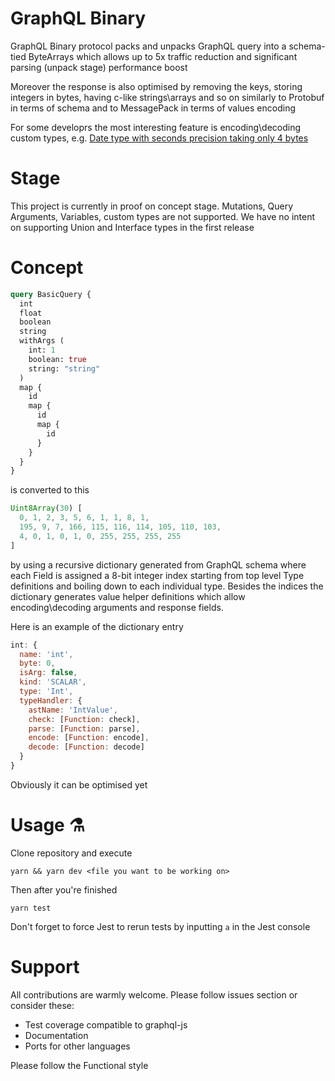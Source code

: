 # GraphQL Binary
GraphQL Binary protocol packs and unpacks GraphQL query into a schema-tied ByteArrays which allows up to 5x traffic reduction and significant parsing (unpack stage) performance boost

Moreover the response is also optimised by removing the keys, storing integers in bytes, having c-like strings\arrays and so on similarly to Protobuf in terms of schema and to MessagePack in terms of values encoding

For some developrs the most interesting feature is encoding\decoding custom types, e.g. [Date type with seconds precision taking only 4 bytes](https://github.com/esseswann/graphql-binary/blob/master/src/fixtures/extendableTypes/types.js#L2)

# Stage
This project is currently in proof on concept stage. Mutations, Query Arguments, Variables, custom types are not supported. We have no intent on supporting Union and Interface types in the first release

# Concept 
```graphql
query BasicQuery {
  int
  float
  boolean
  string
  withArgs (
    int: 1
    boolean: true
    string: "string"
  )
  map {
    id
    map {
      id
      map {
        id
      }
    }
  }
}
```

is converted to this
```javascript
Uint8Array(30) [
  0, 1, 2, 3, 5, 6, 1, 1, 8, 1,
  195, 9, 7, 166, 115, 116, 114, 105, 110, 103,
  4, 0, 1, 0, 1, 0, 255, 255, 255, 255
]
```
by using a recursive dictionary generated from GraphQL schema where each Field is assigned a 8-bit integer index starting from top level Type definitions and boiling down to each individual type. Besides the indices the dictionary generates value helper definitions which allow encoding\decoding arguments and response fields.

Here is an example of the dictionary entry
```js
int: {
  name: 'int',
  byte: 0,
  isArg: false,
  kind: 'SCALAR',
  type: 'Int',
  typeHandler: {
    astName: 'IntValue',
    check: [Function: check],
    parse: [Function: parse],
    encode: [Function: encode],
    decode: [Function: decode]
  }
}
```
Obviously it can be optimised yet

# Usage ⚗️
Clone repository and execute
```shell
yarn && yarn dev <file you want to be working on>
```
Then after you're finished 
```shell
yarn test
```
Don't forget to force Jest to rerun tests by inputting `a` in the Jest console

# Support
All contributions are warmly welcome. Please follow issues section or consider these:
- Test coverage compatible to graphql-js
- Documentation
- Ports for other languages

Please follow the Functional style
